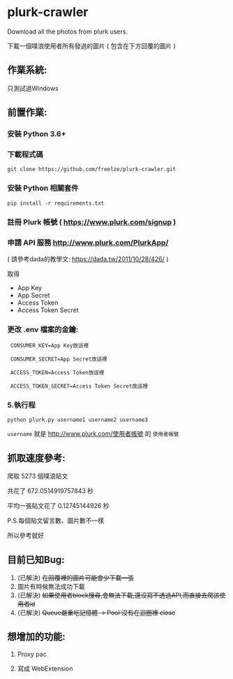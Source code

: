 plurk-crawler
=========================================================
Download all the photos from plurk users.

下載一個噗浪使用者所有發過的圖片 ( 包含在下方回覆的圖片 )


作業系統:
---
只測試過Windows

前置作業:
---
### 安裝 Python 3.6+
### 下載程式碼
    git clone https://github.com/freelze/plurk-crawler.git

### 安裝 Python 相關套件    
    pip install -r requirements.txt

### 註冊 Plurk 帳號 ( https://www.plurk.com/signup )

### 申請 API 服務 http://www.plurk.com/PlurkApp/ 

  ( 請參考dada的教學文: https://dada.tw/2011/10/28/426/ )

  取得

+   App Key
+   App Secret 
+   Access Token  
+   Access Token Secret
    

### 更改 .env 檔案的金鑰:

     CONSUMER_KEY=App Key放這裡

     CONSUMER_SECRET=App Secret放這裡

     ACCESS_TOKEN=Access Token放這裡

     ACCESS_TOKEN_SECRET=Access Token Secret放這裡

### 5.執行程
    python plurk.py username1 username2 username3

`username` 就是 http://www.plurk.com/使用者帳號 的 `使用者帳號`

抓取速度參考:
---

爬取 5273 個噗浪貼文

共花了 672.0514919757843 秒

平均一張貼文花了 0.12745144926 秒

P.S.每個貼文留言數、圖片數不一樣

所以參考就好

目前已知Bug:
---
1. (已解決) ~~在回覆裡的圖片可能會少下載一張~~
2. 圖片有時候無法成功下載
3. (已解決) ~~如果使用者block搜尋,會無法下載,還沒寫不透過API,而直接去爬該使用者id~~
4. (已解決) ~~Queue嚴重吃記憶體 -> Pool 沒有在迴圈裡 close~~

想增加的功能:
---

1. Proxy pac

2. 寫成 WebExtension
